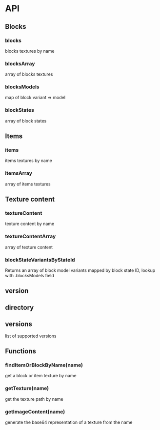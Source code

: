 # API

## Blocks

### blocks

blocks textures by name

### blocksArray

array of blocks textures

### blocksModels

map of block variant => model

### blockStates

array of block states

## Items

### items

items textures by name

### itemsArray

array of items textures

## Texture content

### textureContent

texture content by name

### textureContentArray

array of texture content

### blockStateVariantsByStateId

Returns an array of block model variants mapped by block state ID, lookup with .blocksModels field

## version

## directory

## versions

list of supported versions

## Functions

### findItemOrBlockByName(name)

get a block or item texture by name

### getTexture(name)

get the texture path by name

### getImageContent(name)

generate the base64 representation of a texture from the name
